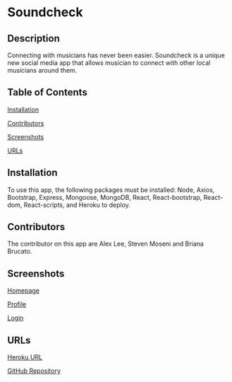 # Soundcheck

## Description
Connecting with musicians has never been easier. Soundcheck is a unique new social media app that allows musician to connect with other local musicians around them. 

## Table of Contents
[Installation](#installation)

[Contributors](#contributors)

[Screenshots](#screenshots)

[URLs](#urls)

## Installation
To use this app, the following packages must be installed: Node, Axios, Bootstrap, Express, Mongoose, MongoDB, React, React-bootstrap, React-dom, React-scripts, and Heroku to deploy.

## Contributors
The contributor on this app are Alex Lee, Steven Moseni and Briana Brucato.

## Screenshots
[Homepage](./screenshots/landing.png)

[Profile](./screenshots/login.png)

[Login](./screenshots/profile.png)

## URLs
[Heroku URL](https://mysterious-meadow-25737.herokuapp.com/)

[GitHub Repository](https://github.com/bebrucato/soundcheck)